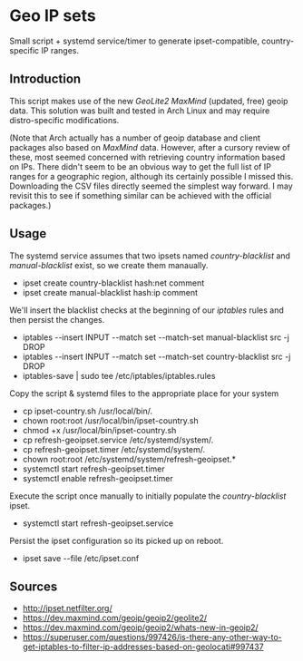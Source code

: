 Geo IP sets
============
Small script + systemd service/timer to generate ipset-compatible, country-specific IP ranges.

Introduction
------------
This script makes use of the new *GeoLite2 MaxMind* (updated, free) geoip data. This solution was built and tested in Arch Linux and may require distro-specific modifications.

(Note that Arch actually has a number of geoip database and client packages also based on *MaxMind* data. However, after a cursory review of these, most seemed concerned with retrieving country information based on IPs. There didn't seem to be an obvious way to get the full list of IP ranges for a geographic region, although its certainly possible I missed this. Downloading the CSV files directly seemed the simplest way forward. I may revisit this to see if something similar can be achieved with the official packages.)

Usage
------------
The systemd service assumes that two ipsets named *country-blacklist* and *manual-blacklist* exist, so we create them manaually.
* ipset create country-blacklist hash:net comment
* ipset create manual-blacklist hash:ip comment

We'll insert the blacklist checks at the beginning of our *iptables* rules and then persist the changes.
* iptables --insert INPUT --match set --match-set manual-blacklist src -j DROP
* iptables --insert INPUT --match set --match-set country-blacklist src -j DROP
* iptables-save | sudo tee /etc/iptables/iptables.rules

Copy the script & systemd files to the appropriate place for your system
* cp ipset-country.sh /usr/local/bin/.
* chown root:root /usr/local/bin/ipset-country.sh
* chmod +x /usr/local/bin/ipset-country.sh
* cp refresh-geoipset.service /etc/systemd/system/.
* cp refresh-geoipset.timer /etc/systemd/system/.
* chown root:root /etc/systemd/system/refresh-geoipset.*
* systemctl start refresh-geoipset.timer
* systemctl enable refresh-geoipset.timer

Execute the script once manually to initially populate the *country-blacklist* ipset.
* systemctl start refresh-geoipset.service

Persist the ipset configuration so its picked up on reboot.
* ipset save --file /etc/ipset.conf

Sources
------------
* http://ipset.netfilter.org/
* https://dev.maxmind.com/geoip/geoip2/geolite2/
* https://dev.maxmind.com/geoip/geoip2/whats-new-in-geoip2/
* https://superuser.com/questions/997426/is-there-any-other-way-to-get-iptables-to-filter-ip-addresses-based-on-geolocati#997437
